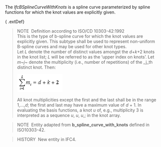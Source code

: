 The _IfcBSplineCurveWithKnots_ is a spline curve parameterized by spline functions for which the knot values are explicitly given.

{ .extDef}
> NOTE&nbsp; Definition according to ISO/CD 10303-42:1992  
> This is the type of b-spline curve for which the knot values are explicitly given. This subtype shall be used to represent non-uniform B-spline curves and may be used for other knot types.  
> Let _L_ denote the number of distinct values amongst the _d_+_k_+2 knots in the knot list; _L_ will be referred to as the &lsquo;upper index on knots&rsquo;. Let _m~j~_ denote the multiplicity (i.e., number of repetitions) of the _j_th distinct knot. Then:  
>   
> ![formula](../../../../../../figures/ifcbsplinecurve-math2.gif)  
>   
> All knot multiplicities except the first and the last shall be in the range 1,...,_d_; the first and last may have a maximum value of _d_ + 1. In evaluating the basis functions, a knot _u_ of, e.g., multiplicity 3 is interpreted as a sequence _u_, _u_, _u_,; in the knot array.

> NOTE&nbsp; Entity adapted from **b_spline_curve_with_knots** defined in ISO10303-42.

> HISTORY&nbsp; New entity in IFC4.